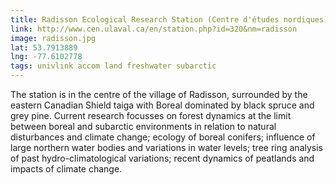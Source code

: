 ```yaml
---
title: Radisson Ecological Research Station (Centre d'études nordiques)
link: http://www.cen.ulaval.ca/en/station.php?id=320&nm=radisson
image: radisson.jpg
lat: 53.7913889
lng: -77.6102778
tags: univlink accom land freshwater subarctic
---
```


The station is in the centre of the village of Radisson, surrounded by the eastern Canadian Shield taiga with Boreal
dominated by black spruce and grey pine. Current research focusses on forest dynamics at the limit between boreal and
subarctic environments in relation to natural disturbances and climate change; ecology of boreal conifers; influence of
large northern water bodies and variations in water levels; tree ring analysis of past hydro-climatological variations;
recent dynamics of peatlands and impacts of climate change.
